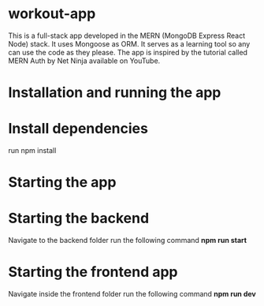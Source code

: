 # workout-app
This is a full-stack app developed in the MERN (MongoDB Express React Node) stack. It uses Mongoose as ORM.
It serves as a learning tool so any can use the code as they please.
The app is inspired by the tutorial called MERN Auth by Net Ninja available on YouTube.

# Installation and running the app
# Install dependencies
run npm install
# Starting the app
# Starting the backend 
Navigate to the backend folder
run the following command 
**npm run start**
# Starting the frontend app
Navigate inside the frontend folder
run the following command
**npm run dev**
